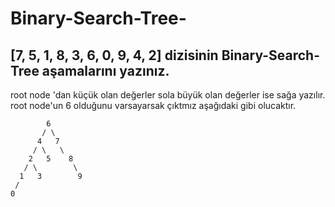 # Binary-Search-Tree-

## [7, 5, 1, 8, 3, 6, 0, 9, 4, 2] dizisinin Binary-Search-Tree aşamalarını yazınız.

root node 'dan küçük olan değerler sola büyük olan değerler ise sağa yazılır.  
root node'un 6 olduğunu varsayarsak çıktmız aşağıdaki gibi olucaktır.

```
        6            
       / \
      4   7
     / \   \
    2   5    8
   / \        \
  1   3        9                       
 /                                  
0                                
```